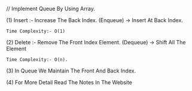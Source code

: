 // Implement Queue By Using Array. 

(1) Insert :- Increase The Back Index.
    (Enqueue) -> Insert At Back Index.

    Time Complexity:- O(1) 

(2) Delete :- Remove The Front Index Element.
    (Dequeue) -> Shift All The Element 

    Time Complexity:- O(n).

(3) In Queue We Maintain The Front And Back Index. 

(4) For More Detail Read The Notes In The Website


